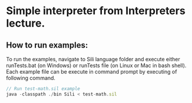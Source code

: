 # Simple interpreter from Interpreters lecture.

## How to run examples:

To run the examples, navigate to Sili language folder and execute either runTests.bat (on Windows) or runTests file (on Linux or Mac in bash shell).
Each example file can be execute in command prompt by executing of following command.

```js
// Run test-math.sil example
java -classpath ./bin Sili < test-math.sil
```
